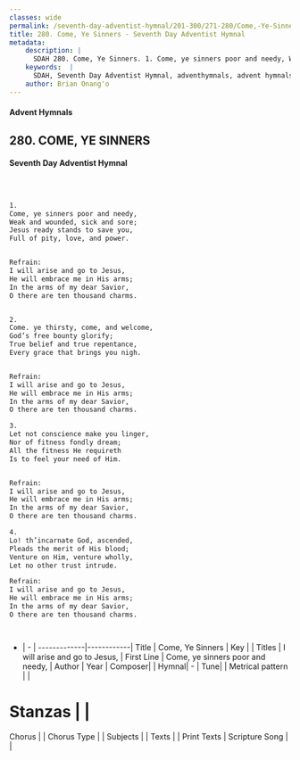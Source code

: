 ```yaml
---
classes: wide
permalink: /seventh-day-adventist-hymnal/201-300/271-280/Come,-Ye-Sinners/
title: 280. Come, Ye Sinners - Seventh Day Adventist Hymnal
metadata:
    description: |
      SDAH 280. Come, Ye Sinners. 1. Come, ye sinners poor and needy, Weak and wounded, sick and sore; Jesus ready stands to save you, Full of pity, love, and power. 
    keywords:  |
      SDAH, Seventh Day Adventist Hymnal, adventhymnals, advent hymnals, Come, Ye Sinners, Come, ye sinners poor and needy, ,I will arise and go to Jesus,
    author: Brian Onang'o
---
```


#### Advent Hymnals
## 280. COME, YE SINNERS
#### Seventh Day Adventist Hymnal

```txt



1.
Come, ye sinners poor and needy,
Weak and wounded, sick and sore;
Jesus ready stands to save you,
Full of pity, love, and power.


Refrain:
I will arise and go to Jesus,
He will embrace me in His arms;
In the arms of my dear Savior,
O there are ten thousand charms.


2.
Come. ye thirsty, come, and welcome,
God’s free bounty glorify;
True belief and true repentance,
Every grace that brings you nigh.


Refrain:
I will arise and go to Jesus,
He will embrace me in His arms;
In the arms of my dear Savior,
O there are ten thousand charms.

3.
Let not conscience make you linger,
Nor of fitness fondly dream;
All the fitness He requireth
Is to feel your need of Him.


Refrain:
I will arise and go to Jesus,
He will embrace me in His arms;
In the arms of my dear Savior,
O there are ten thousand charms.

4.
Lo! th’incarnate God, ascended,
Pleads the merit of His blood;
Venture on Him, venture wholly,
Let no other trust intrude.

Refrain:
I will arise and go to Jesus,
He will embrace me in His arms;
In the arms of my dear Savior,
O there are ten thousand charms.




```

- |   -  |
-------------|------------|
Title | Come, Ye Sinners |
Key |  |
Titles | I will arise and go to Jesus, |
First Line | Come, ye sinners poor and needy, |
Author | 
Year | 
Composer|  |
Hymnal|  - |
Tune|  |
Metrical pattern | |
# Stanzas |  |
Chorus |  |
Chorus Type |  |
Subjects |  |
Texts |  |
Print Texts | 
Scripture Song |  |
  
